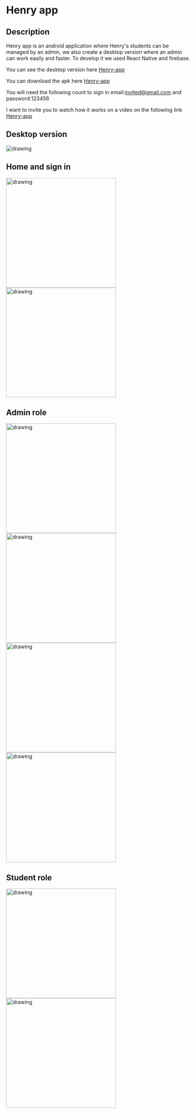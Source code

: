 # Henry app
## Description
Henry app is an android application where Henry's students can be managed by an admin, we also create a desktop version where an admin can work easily and faster. To develop it we used React Native and firebase.

You can see the desktop version here [Henry-app](https://henry-app.vercel.app/)

You can download the apk here [Henry-app](https://drive.google.com/file/d/1w_VrO9h01H7OUXyvQiuuhEzZu_V92xeU/view?usp=sharing/)

You will need the following count to sign in email:invited@gmail.com  and password:123456

I want to invite you to watch how it works on a video on  the following link [Henry-app](https://vimeo.com/512744811)

## Desktop version

<img src="/assets/Home.png" alt="drawing" />
<div >
  
## Home and sign in 

<img src="/assets/photo1.jpg" alt="drawing" width="300"/>
<img src="/assets/photo2.jpg" alt="drawing" width="300"/>
</div>

## Admin role

<div >
<img src="/assets/photo3.jpg" alt="drawing" width="300"/>
<img src="/assets/photo4.jpg" alt="drawing" width="300"/>
<img src="/assets/photo6.jpg" alt="drawing" width="300"/>
<img src="/assets/photo7.jpg" alt="drawing" width="300"/>
</div>

## Student role

<div >
<img src="/assets/photo8.jpg" alt="drawing" width="300"/>
<img src="/assets/photo9.jpg" alt="drawing" width="300"/>
</div>

